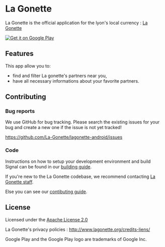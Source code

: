 # La Gonette

La Gonette is the official application for the lyon's local currency : [La Gonette](http://www.lagonette.org)

[![Get it on Google Play](https://raw.githubusercontent.com/wiki/La-Gonette/lagonette-android/play-github.png)](https://play.google.com/store/apps/details?id=org.lagonette.app)

## Features

This app allow you to:

* find and filter La gonette's partners near you,
* have all necessary informations about your favorite partners.

## Contributing

### Bug reports

We use GitHub for bug tracking. Please search the existing issues for your bug and create a new one if the issue is not yet tracked!

https://github.com/La-Gonette/lagonette-android/issues

### Code

Instructions on how to setup your development environment and build Signal can be found in our [building guide](https://github.com/La-Gonette/lagonette-android/wiki/Building).

If you're new to the La Gonette codebase, we recommend contacting [La Gonette staff](mailto:co@lagonette.org).

Else you can see our [contibuting guide](https://github.com/La-Gonette/lagonette-android/wiki/Contributing).

## License

Licensed under the [Apache License 2.0](https://github.com/La-Gonette/lagonette-android/blob/master/LICENSE)

La Gonette's privacy policies : http://www.lagonette.org/credits-liens/

Google Play and the Google Play logo are trademarks of Google Inc.